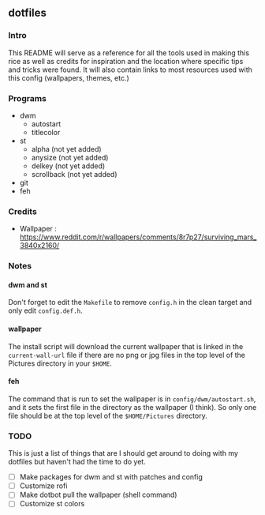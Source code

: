 dotfiles
--------

### Intro

This README will serve as a reference for all the tools used in making this rice as well
as credits for inspiration and the location where specific tips and tricks were found. It
will also contain links to most resources used with this config (wallpapers, themes, etc.)

### Programs

- dwm
	- autostart
	- titlecolor
- st
	- alpha (not yet added)
	- anysize (not yet added)
	- delkey (not yet added)
	- scrollback (not yet added)
- git
- feh

### Credits

- Wallpaper : https://www.reddit.com/r/wallpapers/comments/8r7p27/surviving_mars_3840x2160/

### Notes

#### dwm and st

Don't forget to edit the `Makefile` to remove `config.h` in the clean target and only edit
`config.def.h`.

#### wallpaper

The install script will download the current wallpaper that is linked in the
`current-wall-url` file if there are no png or jpg files in the top level of the Pictures
directory in your `$HOME`.

#### feh

The command that is run to set the wallpaper is in `config/dwm/autostart.sh`, and it sets
the first file in the directory as the wallpaper (I think). So only one file should be at
the top level of the `$HOME/Pictures` directory.

### TODO

This is just a list of things that are I should get around to doing with my dotfiles but
haven't had the time to do yet.

- [ ] Make packages for dwm and st with patches and config
- [ ] Customize rofi
- [ ] Make dotbot pull the wallpaper (shell command)
- [ ] Customize st colors
